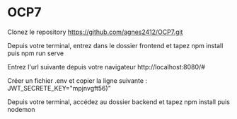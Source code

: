 # OCP7
 
Clonez le repository https://github.com/agnes2412/OCP7.git

Depuis votre terminal, entrez dans le dossier frontend et tapez npm install puis npm run serve

Entrez l'url suivante depuis votre navigateur http://localhost:8080/#

Créer un fichier .env et copier la ligne suivante : JWT_SECRETE_KEY="mpjnvgft56)"

Depuis votre terminal, accédez au dossier backend et tapez npm install puis nodemon 


